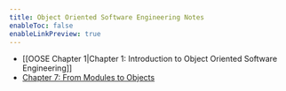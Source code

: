 ```yaml
---
title: Object Oriented Software Engineering Notes
enableToc: false
enableLinkPreview: true
---
```


- [[OOSE Chapter 1|Chapter 1:  Introduction to Object Oriented Software Engineering]]
- [Chapter 7: From Modules to Objects](notes/Spring%202023/Software%20Engineering/OOSE%20Chapter%207.md)